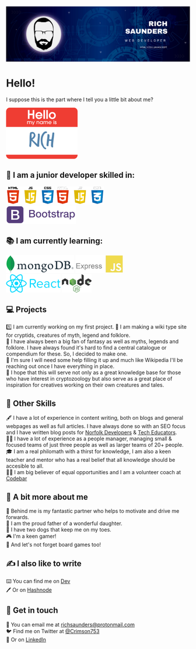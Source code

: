 ![Banner Image](Banner.png)   

# Hello!

I suppose this is the part where I tell you a little bit about me?

![My Name Is](Name.png)
   
## 🔧 I am a junior developer skilled in:
![HTML, CSS, Javascript Logo's](HTML_CSS_JS.png#gh-light-mode-only) ![HTML, CSS, Javascript Logo's](HTML_CSS_JS_Dark.png#gh-dark-mode-only)    
![Bootstrap](Bootstrap.png)    

   
## 📚 I am currently learning:   
![Mongo DB](MongoDB_Logo.png) ![Express JS](ExpressJS.png)   
![React JS](React.png) ![Node JS](Nodejs.png)    
   
## 💻 Projects
1️⃣ I am currently working on my first project.
🐉 I am making a wiki type site for cryptids, creatures of myth, legend and folklore.   
🦄 I have always been a big fan of fantasy as well as myths, legends and folklore. I have always found it's hard to find a central catalogue or compendium for these. So, I decided to make one.   
🧛 I'm sure I will need some help filling it up and much like Wikipedia I'll be reaching out once I have everything in place.   
🧟 I hope that this will serve not only as a great knowledge base for those who have interest in cryptozoology but also serve as a great place of inspiration for creatives working on their own creatures and tales.   

## 📖 Other Skills
🖋️ I have a lot of experience in content writing, both on blogs and general webpages as well as full articles. I have always done so with an SEO focus and I have written blog posts for [Norfolk Developers](https://www.norfolkdevelopers.com/) & [Tech Educators](https://techeducators.co.uk/).   
🧑‍💼 I have a lot of experience as a people manager, managing small & focused teams of just three people as well as larger teams of 20+ people.   
🎓 I am a real philomath with a thirst for knowledge, I am also a keen teacher and mentor who has a real belief that all knowledge should be accesible to all.   
👨‍🏫 I am big believer of equal opportunities and I am a volunteer coach at [Codebar](https://codebar.io/coaches)    

## 🧠 A bit more about me
👩 Behind me is my fantastic partner who helps to motivate and drive me forwards.   
👧 I am the proud father of a wonderful daughter.   
🐶 I have two dogs that keep me on my toes.  
🎮 I'm a keen gamer!   
🎲 And let's not forget board games too!   

## ✍️ I also like to write
⌨️ You can find me on [Dev](https://dev.to/crimson753)   
🖊️ Or on [Hashnode](https://hashnode.com/@Rich89)   

## 💬 Get in touch
📧 You can email me at richsaunders@protonmail.com   
🐦 Find me on Twitter at [@Crimson753](https://twitter.com/Crimson753)   
🤝 Or on [LinkedIn](https://www.linkedin.com/in/rich-saunders/)

